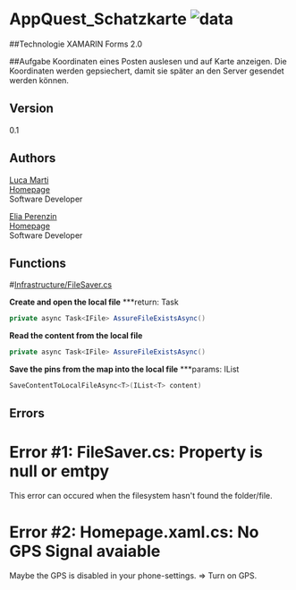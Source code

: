 # AppQuest_Schatzkarte ![data](https://img.shields.io/badge/Status-development-orange.svg)

##Technologie
XAMARIN Forms 2.0

##Aufgabe
Koordinaten eines Posten auslesen und auf Karte anzeigen. Die Koordinaten werden gepsiechert, damit sie später an den Server gesendet werden können.

## Version
0.1

## Authors 
[Luca Marti](https://github.com/zmartl)  
[Homepage](https://www.luca-marti.ch)  
Software Developer
 
[Elia Perenzin](https://github.com/zperee)  
[Homepage](http://eliaperenzin.ch/)  
Software Developer

## Functions
#[Infrastructure/FileSaver.cs](https://github.com/zperee/AppQuest_Schatzkarte/blob/master/AppQuest_Schatzkarte/AppQuest_Schatzkarte/Infrastructure/FileSaver.cs)

**Create and open the local file**
***return: Task<string>
```C#
private async Task<IFile> AssureFileExistsAsync()
```

**Read the content from the local file**
```C#
private async Task<IFile> AssureFileExistsAsync()
```

**Save the pins from the map into the local file**
***params: IList<T>
```C#
SaveContentToLocalFileAsync<T>(IList<T> content)
```

## Errors
# Error #1: FileSaver.cs: Property is null or emtpy
This error can occured when the filesystem hasn't found the folder/file. 

# Error #2: Homepage.xaml.cs: No GPS Signal avaiable
Maybe the GPS is disabled in your phone-settings. 
=> Turn on GPS. 
